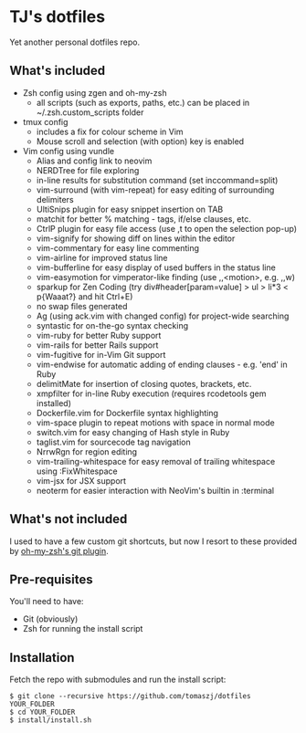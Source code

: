 TJ's dotfiles
=============

Yet another personal dotfiles repo.

## What's included

* Zsh config using zgen and oh-my-zsh
    * all scripts (such as exports, paths, etc.) can be placed in ~/.zsh.custom_scripts folder
* tmux config
    * includes a fix for colour scheme in Vim
    * Mouse scroll and selection (with option) key is enabled
* Vim config using vundle
    * Alias and config link to neovim
    * NERDTree for file exploring
    * in-line results for substitution command (set inccommand=split)
    * vim-surround (with vim-repeat) for easy editing of surrounding delimiters
    * UltiSnips plugin for easy snippet insertion on TAB
    * matchit for better % matching - tags, if/else clauses, etc.
    * CtrlP plugin for easy file access (use ,t to open the selection pop-up)
    * vim-signify for showing diff on lines within the editor
    * vim-commentary for easy line commenting
    * vim-airline for improved status line
    * vim-bufferline for easy display of used buffers in the status line
    * vim-easymotion for vimperator-like finding (use ,,\<motion\>, e.g. ,,w)
    * sparkup for Zen Coding (try div#header[param=value] > ul > li\*3 < p{Waaat?} and hit Ctrl+E)
    * no swap files generated
    * Ag (using ack.vim with changed config) for project-wide searching
    * syntastic for on-the-go syntax checking
    * vim-ruby for better Ruby support
    * vim-rails for better Rails support
    * vim-fugitive for in-Vim Git support
    * vim-endwise for automatic adding of ending clauses - e.g. 'end' in Ruby
    * delimitMate for insertion of closing quotes, brackets, etc.
    * xmpfilter for in-line Ruby execution (requires rcodetools gem installed)
    * Dockerfile.vim for Dockerfile syntax highlighting
    * vim-space plugin to repeat motions with space in normal mode
    * switch.vim for easy changing of Hash style in Ruby
    * taglist.vim for sourcecode tag navigation
    * NrrwRgn for region editing
    * vim-trailing-whitespace for easy removal of trailing whitespace using :FixWhitespace
    * vim-jsx for JSX support
    * neoterm for easier interaction with NeoVim's builtin in :terminal

## What's not included

I used to have a few custom git shortcuts, but now I resort to these provided by [oh-my-zsh's git plugin](https://github.com/robbyrussell/oh-my-zsh/wiki/Plugin:git).

## Pre-requisites

You'll need to have:

* Git (obviously)
* Zsh for running the install script

## Installation

Fetch the repo with submodules and run the install script:

    $ git clone --recursive https://github.com/tomaszj/dotfiles YOUR_FOLDER
    $ cd YOUR_FOLDER
    $ install/install.sh

